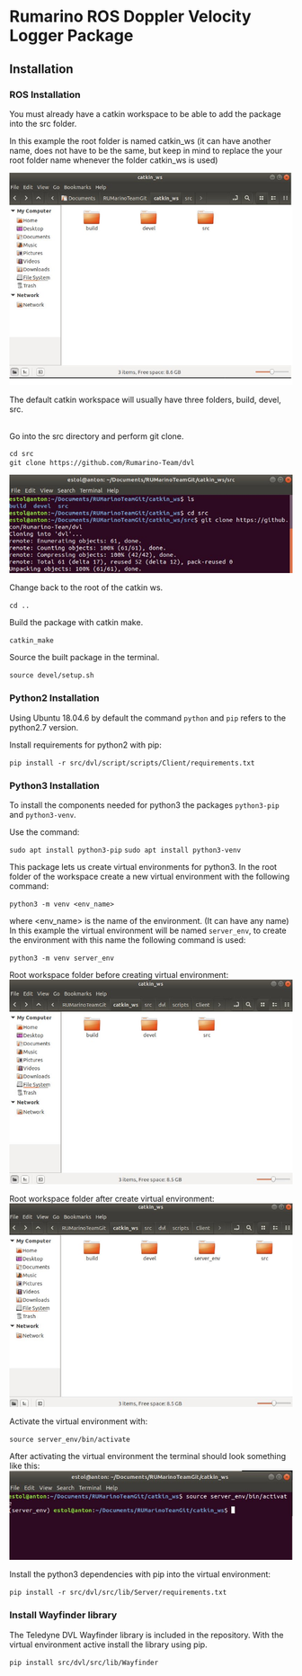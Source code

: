 # Rumarino ROS Doppler Velocity Logger Package

## Installation

### ROS Installation
You must already have a catkin workspace to be able to add the package into the src folder.

In this example the root folder is named catkin_ws (it can have another name, does not have to be the same, but keep in mind to replace the your root folder name whenever the folder catkin_ws is used)

![Default catkin workspace](utils/images//readme_1.jpg)

The default catkin workspace will usually have three folders, build, devel, src.

<br/>
Go into the src directory and perform git clone.

  ```
  cd src
  git clone https://github.com/Rumarino-Team/dvl
  ```

![Git clone package](utils/images/readme_2.jpg)

Change back to the root of the catkin ws.

`cd ..`

Build the package with catkin make.

`catkin_make`

Source the built package in the terminal.

`source devel/setup.sh`

### Python2 Installation

Using Ubuntu 18.04.6 by default the command `python` and `pip` refers to the python2.7 version.

Install requirements for python2 with pip:

`pip install -r src/dvl/script/scripts/Client/requirements.txt`

### Python3 Installation
To install the components needed for python3 the packages `python3-pip` and `python3-venv`.

Use the command:

`sudo apt install python3-pip`
`sudo apt install python3-venv`


This package lets us create virtual environments for python3. In the root folder of the workspace create a new virtual environment with the following command:

`python3 -m venv <env_name>`

where <env_name> is the name of the environment. (It can have any name) In this example the virtual environment will be named `server_env`, to create the environment with this name the following command is used:

`python3 -m venv server_env`

Root workspace folder before creating virtual environment:
![Before venv create](utils/images/readme_3.jpg)

Root workspace folder after create virtual environment:
![After venv create](utils/images/readme_4.jpg)

Activate the virtual environment with:

`source server_env/bin/activate`

After activating the virtual environment the terminal should look something like this:
![After activating venv](utils/images/readme_5.jpg)


Install the python3 dependencies with pip into the virtual environment:

`pip install -r src/dvl/src/lib/Server/requirements.txt`


### Install Wayfinder library
The Teledyne DVL Wayfinder library is included in the repository. With the virtual environment active install the library using pip.

`pip install src/dvl/src/lib/Wayfinder`


